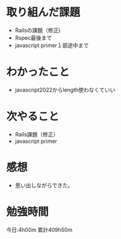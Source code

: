 # 取り組んだ課題
* Railsの課題（修正)
* Rspec最後まで
* javascript primer１部途中まで

# わかったこと
* javascript2022からlength使わなくていい

# 次やること
* Rails課題（修正）
* javascript primer

# 感想
* 思い出しながらできた。

# 勉強時間
今日:4h00m
累計409h50m
